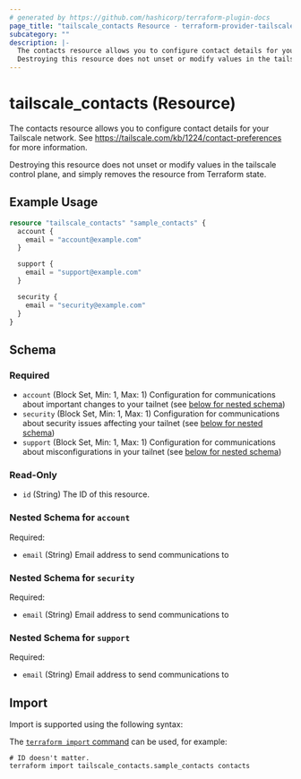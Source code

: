 ```yaml
---
# generated by https://github.com/hashicorp/terraform-plugin-docs
page_title: "tailscale_contacts Resource - terraform-provider-tailscale"
subcategory: ""
description: |-
  The contacts resource allows you to configure contact details for your Tailscale network. See https://tailscale.com/kb/1224/contact-preferences for more information.
  Destroying this resource does not unset or modify values in the tailscale control plane, and simply removes the resource from Terraform state.
---
```


# tailscale_contacts (Resource)

The contacts resource allows you to configure contact details for your Tailscale network. See https://tailscale.com/kb/1224/contact-preferences for more information.

Destroying this resource does not unset or modify values in the tailscale control plane, and simply removes the resource from Terraform state.

## Example Usage

```terraform
resource "tailscale_contacts" "sample_contacts" {
  account {
    email = "account@example.com"
  }

  support {
    email = "support@example.com"
  }

  security {
    email = "security@example.com"
  }
}
```

<!-- schema generated by tfplugindocs -->
## Schema

### Required

- `account` (Block Set, Min: 1, Max: 1) Configuration for communications about important changes to your tailnet (see [below for nested schema](#nestedblock--account))
- `security` (Block Set, Min: 1, Max: 1) Configuration for communications about security issues affecting your tailnet (see [below for nested schema](#nestedblock--security))
- `support` (Block Set, Min: 1, Max: 1) Configuration for communications about misconfigurations in your tailnet (see [below for nested schema](#nestedblock--support))

### Read-Only

- `id` (String) The ID of this resource.

<a id="nestedblock--account"></a>
### Nested Schema for `account`

Required:

- `email` (String) Email address to send communications to


<a id="nestedblock--security"></a>
### Nested Schema for `security`

Required:

- `email` (String) Email address to send communications to


<a id="nestedblock--support"></a>
### Nested Schema for `support`

Required:

- `email` (String) Email address to send communications to

## Import

Import is supported using the following syntax:

The [`terraform import` command](https://developer.hashicorp.com/terraform/cli/commands/import) can be used, for example:

```shell
# ID doesn't matter.
terraform import tailscale_contacts.sample_contacts contacts
```
